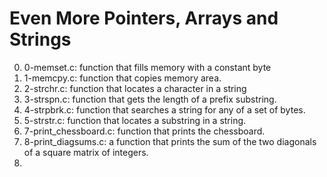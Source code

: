 # Even More Pointers, Arrays and Strings

0. 0-memset.c: function that fills memory with a constant byte
1. 1-memcpy.c: function that copies memory area.
2. 2-strchr.c: function that locates a character in a string
3. 3-strspn.c: function that gets the length of a prefix substring.
4. 4-strpbrk.c: function that searches a string for any of a set of bytes.
5. 5-strstr.c: function that locates a substring in a string.
6. 7-print_chessboard.c: function that prints the chessboard.
7. 8-print_diagsums.c: a function that prints the sum of the two diagonals of a square matrix of integers.
8. 